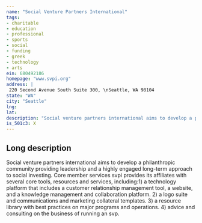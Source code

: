 ```yaml
---
name: "Social Venture Partners International"
tags:
- charitable
- education
- professional
- sports
- social
- funding
- greek
- technology
- arts
ein: 680492186
homepage: "www.svpi.org"
address: |
 220 Second Avenue South Suite 300, \nSeattle, WA 98104
state: "WA"
city: "Seattle"
lng: 
lat: 
description: "Social venture partners international aims to develop a philanthropic community providing leadership and a highly engaged long-term approach to social investing. "
is_501c3: X
---
```


## Long description

Social venture partners international aims to develop a philanthropic community providing leadership and a highly engaged long-term approach to social investing. Core member services svpi provides its affiliates with several core tools, resources and services, including:1) a technology platform that includes a customer relationship management tool, a website, and a knowledge management and collaboration platform. 2) a logo suite and communications and marketing collateral templates. 3) a resource library with best practices on major programs and operations. 4) advice and consulting on the business of running an svp. 
